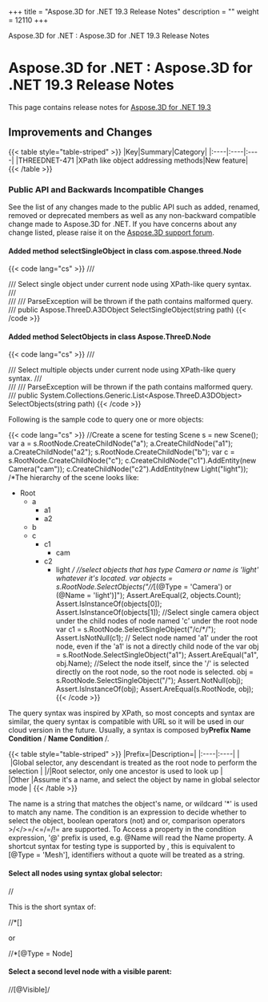 +++
title = "Aspose.3D for .NET 19.3 Release Notes" 
description = "" 
weight = 12110 
+++

Aspose.3D for .NET : Aspose.3D for .NET 19.3 Release Notes  

# Aspose.3D for .NET : Aspose.3D for .NET 19.3 Release Notes


This page contains release notes for [Aspose.3D for .NET 19.3](https://www.nuget.org/packages/Aspose.3D/19.3.0)

## Improvements and Changes

{{< table style="table-striped" >}}
|Key|Summary|Category|
|:----|:----|:----|
|THREEDNET-471 |XPath like object addressing methods|New feature|
{{< /table >}}

### Public API and Backwards Incompatible Changes

See the list of any changes made to the public API such as added, renamed, removed or deprecated members as well as any non-backward compatible change made to Aspose.3D for .NET. If you have concerns about any change listed, please raise it on the [Aspose.3D support forum](https://forum.aspose.com/c/3d).

#### Added method selectSingleObject in class com.aspose.threed.Node

{{< code lang="cs" >}}
/// <summary>
/// Select single object under current node using XPath-like query syntax.
/// </summary>
/// <param name="path"></param>
/// <exception cref="ParseException">ParseException will be thrown if the path contains malformed query.</exception>
/// <returns></returns>
public Aspose.ThreeD.A3DObject SelectSingleObject(string path)
{{< /code >}}

#### Added method SelectObjects in class Aspose.ThreeD.Node

{{< code lang="cs" >}}
/// <summary>
/// Select multiple objects under current node using XPath-like query syntax.
/// </summary>
/// <param name="path"></param>
/// <exception cref="ParseException">ParseException will be thrown if the path contains malformed query.</exception>
/// <returns></returns>
public System.Collections.Generic.List<Aspose.ThreeD.A3DObject> SelectObjects(string path)
{{< /code >}}

Following is the sample code to query one or more objects:

{{< code lang="cs" >}}
//Create a scene for testing 
Scene s = new Scene();
var a = s.RootNode.CreateChildNode("a");
a.CreateChildNode("a1");
a.CreateChildNode("a2");
s.RootNode.CreateChildNode("b");
var c = s.RootNode.CreateChildNode("c");
c.CreateChildNode("c1").AddEntity(new Camera("cam"));
c.CreateChildNode("c2").AddEntity(new Light("light"));
/*The hierarchy of the scene looks like:
 - Root
    - a
        - a1
        - a2
    - b
    - c
        - c1
            - cam
        - c2
            - light
             */ 
//select objects that has type Camera or name is 'light' whatever it's located.
var objects = s.RootNode.SelectObjects("//*[(@Type = 'Camera') or (@Name = 'light')]");
Assert.AreEqual(2, objects.Count);
Assert.IsInstanceOf<Camera>(objects[0]);
Assert.IsInstanceOf<Light>(objects[1]);
//Select single camera object under the child nodes of node named 'c' under the root node
var c1 = s.RootNode.SelectSingleObject("/c/*/<Camera>");
Assert.IsNotNull(c1);
// Select node named 'a1' under the root node, even if the 'a1' is not a directly child node of the 
var obj = s.RootNode.SelectSingleObject("a1");
Assert.AreEqual("a1", obj.Name);
//Select the node itself, since the '/' is selected directly on the root node, so the root node is selected.
obj = s.RootNode.SelectSingleObject("/");
Assert.NotNull(obj);
Assert.IsInstanceOf<Node>(obj);
Assert.AreEqual(s.RootNode, obj);
{{< /code >}}

The query syntax was inspired by XPath, so most concepts and syntax are similar, the query syntax is compatible with URL so it will be used in our cloud version in the future. Usually, a syntax is composed by**Prefix Name Condition** / **Name Condition** /.

{{< table style="table-striped" >}}
|Prefix=|Description=|
|:----|:----|
| |Global selector, any descendant is treated as the root node to perform the selection |
|/|Root selector, only one ancestor is used to look up |
|Other |Assume it's a name, and select the object by name in global selector mode |
{{< /table >}}

The name is a string that matches the object's name, or wildcard '\*' is used to match any name. The condition is an expression to decide whether to select the object, boolean operators (not) and or, comparison operators >/</>=/<=/=/!= are supported. To Access a property in the condition expression, '@' prefix is used, e.g. @Name will read the Name property. A shortcut syntax for testing type is supported by <Mesh>, this is equivalent to \[@Type = 'Mesh'\], identifiers without a quote will be treated as a string.

#### Select all nodes using syntax global selector:

//<Node>

This is the short syntax of:

//\*\[<Node>\]

or

//\*\[@Type = Node\]

#### Select a second level node with a visible parent:

//<Node>\[@Visible\]/<Node>

